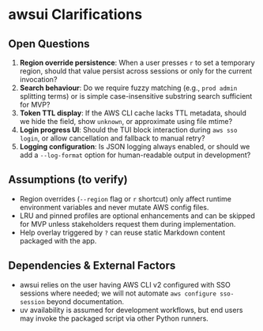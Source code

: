 # awsui Clarifications

## Open Questions
1. **Region override persistence**: When a user presses `r` to set a temporary region, should that value persist across sessions or only for the current invocation?
2. **Search behaviour**: Do we require fuzzy matching (e.g., `prod admin` splitting terms) or is simple case-insensitive substring search sufficient for MVP?
3. **Token TTL display**: If the AWS CLI cache lacks TTL metadata, should we hide the field, show `unknown`, or approximate using file mtime?
4. **Login progress UI**: Should the TUI block interaction during `aws sso login`, or allow cancellation and fallback to manual retry?
5. **Logging configuration**: Is JSON logging always enabled, or should we add a `--log-format` option for human-readable output in development?

## Assumptions (to verify)
- Region overrides (`--region` flag or `r` shortcut) only affect runtime environment variables and never mutate AWS config files.
- LRU and pinned profiles are optional enhancements and can be skipped for MVP unless stakeholders request them during implementation.
- Help overlay triggered by `?` can reuse static Markdown content packaged with the app.

## Dependencies & External Factors
- awsui relies on the user having AWS CLI v2 configured with SSO sessions where needed; we will not automate `aws configure sso-session` beyond documentation.
- uv availability is assumed for development workflows, but end users may invoke the packaged script via other Python runners.
